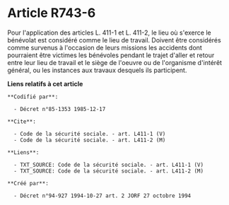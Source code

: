 # Article R743-6

Pour l'application des articles L. 411-1 et L. 411-2, le lieu où s'exerce le bénévolat est considéré comme le lieu de
travail. Doivent être considérés comme survenus à l'occasion de leurs missions les accidents dont pourraient être victimes
les bénévoles pendant le trajet d'aller et retour entre leur lieu de travail et le siège de l'oeuvre ou de l'organisme
d'intérêt général, ou les instances aux travaux desquels ils participent.

**Liens relatifs à cet article**

	**Codifié par**:

	  - Décret n°85-1353 1985-12-17

	**Cite**:

	  - Code de la sécurité sociale. - art. L411-1 (V)
	  - Code de la sécurité sociale. - art. L411-2 (M)

	**Liens**:

	  - TXT_SOURCE: Code de la sécurité sociale. - art. L411-1 (V)
	  - TXT_SOURCE: Code de la sécurité sociale. - art. L411-2 (M)

	**Créé par**:

	  - Décret n°94-927 1994-10-27 art. 2 JORF 27 octobre 1994
